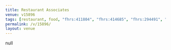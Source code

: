```yaml
---
title: Restaurant Associates
venue: v15896
tags: [restaurant, food, "fhrs:411804", "fhrs:414685", "fhrs:294491", "fhrs:294867", "fhrs:295269"]
permalink: /v/15896/
layout: venue
---
```

null